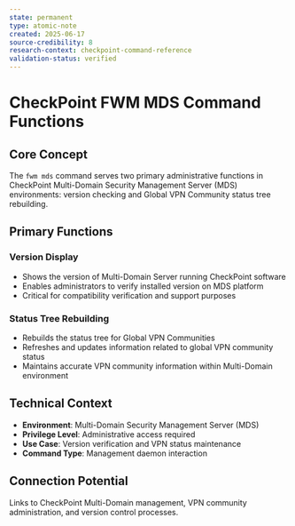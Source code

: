 ```yaml
---
state: permanent
type: atomic-note
created: 2025-06-17
source-credibility: 8
research-context: checkpoint-command-reference
validation-status: verified
---
```


# CheckPoint FWM MDS Command Functions

## Core Concept
The `fwm mds` command serves two primary administrative functions in CheckPoint Multi-Domain Security Management Server (MDS) environments: version checking and Global VPN Community status tree rebuilding.

## Primary Functions

### Version Display
- Shows the version of Multi-Domain Server running CheckPoint software
- Enables administrators to verify installed version on MDS platform
- Critical for compatibility verification and support purposes

### Status Tree Rebuilding  
- Rebuilds the status tree for Global VPN Communities
- Refreshes and updates information related to global VPN community status
- Maintains accurate VPN community information within Multi-Domain environment

## Technical Context
- **Environment**: Multi-Domain Security Management Server (MDS)
- **Privilege Level**: Administrative access required
- **Use Case**: Version verification and VPN status maintenance
- **Command Type**: Management daemon interaction

## Connection Potential
Links to CheckPoint Multi-Domain management, VPN community administration, and version control processes.